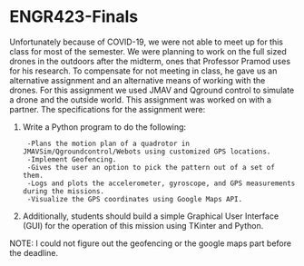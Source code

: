 # ENGR423-Finals

Unfortunately because of COVID-19, we were not able to meet up for this class for most of the semester. 
We were planning to work on the full sized drones in the outdoors after the midterm, ones that Professor Pramod uses for his research.
To compensate for not meeting in class, he gave us an alternative assignment and an alternative means of working with the drones.
For this assignment we used JMAV and Qground control to simulate a drone and the outside world. This assignment was worked on with a partner.
The specifications for the assignment were:

1. Write a Python program to do the following:

        -Plans the motion plan of a quadrotor in JMAVSim/Qgroundcontrol/Webots using customized GPS locations.
        -Implement Geofencing. 
        -Gives the user an option to pick the pattern out of a set of them.
        -Logs and plots the accelerometer, gyroscope, and GPS measurements during the missions.
        -Visualize the GPS coordinates using Google Maps API.

 2. Additionally, students should build a simple Graphical User Interface (GUI) for the operation of this mission using TKinter and Python.
 
 
 NOTE: I could not figure out the geofencing or the google maps part before the deadline.

